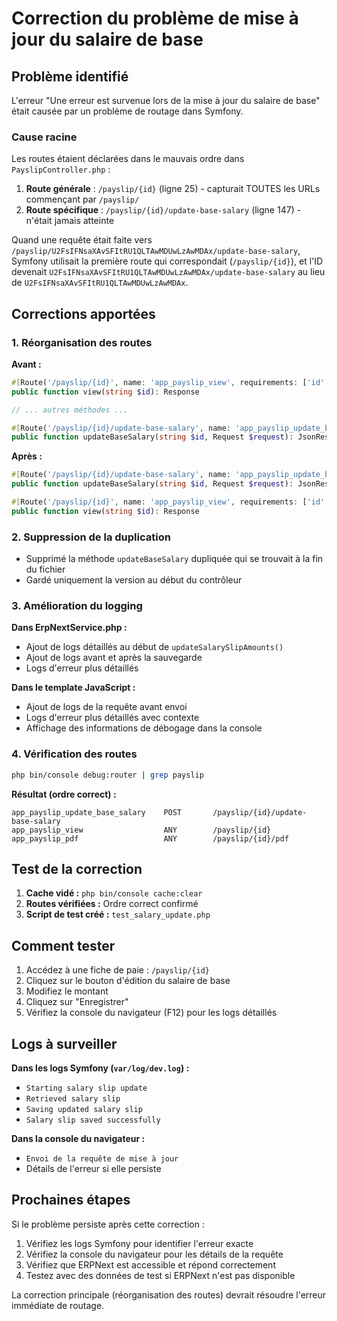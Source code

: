 # Correction du problème de mise à jour du salaire de base

## Problème identifié

L'erreur "Une erreur est survenue lors de la mise à jour du salaire de base" était causée par un problème de routage dans Symfony.

### Cause racine

Les routes étaient déclarées dans le mauvais ordre dans `PayslipController.php` :

1. **Route générale** : `/payslip/{id}` (ligne 25) - capturait TOUTES les URLs commençant par `/payslip/`
2. **Route spécifique** : `/payslip/{id}/update-base-salary` (ligne 147) - n'était jamais atteinte

Quand une requête était faite vers `/payslip/U2FsIFNsaXAvSFItRU1QLTAwMDUwLzAwMDAx/update-base-salary`, Symfony utilisait la première route qui correspondait (`/payslip/{id}`), et l'ID devenait `U2FsIFNsaXAvSFItRU1QLTAwMDUwLzAwMDAx/update-base-salary` au lieu de `U2FsIFNsaXAvSFItRU1QLTAwMDUwLzAwMDAx`.

## Corrections apportées

### 1. Réorganisation des routes

**Avant :**
```php
#[Route('/payslip/{id}', name: 'app_payslip_view', requirements: ['id' => '.+'])]
public function view(string $id): Response

// ... autres méthodes ...

#[Route('/payslip/{id}/update-base-salary', name: 'app_payslip_update_base_salary', methods: ['POST'], requirements: ['id' => '.+'])]
public function updateBaseSalary(string $id, Request $request): JsonResponse
```

**Après :**
```php
#[Route('/payslip/{id}/update-base-salary', name: 'app_payslip_update_base_salary', methods: ['POST'], requirements: ['id' => '.+'])]
public function updateBaseSalary(string $id, Request $request): JsonResponse

#[Route('/payslip/{id}', name: 'app_payslip_view', requirements: ['id' => '.+'])]
public function view(string $id): Response
```

### 2. Suppression de la duplication

- Supprimé la méthode `updateBaseSalary` dupliquée qui se trouvait à la fin du fichier
- Gardé uniquement la version au début du contrôleur

### 3. Amélioration du logging

**Dans ErpNextService.php :**
- Ajout de logs détaillés au début de `updateSalarySlipAmounts()`
- Ajout de logs avant et après la sauvegarde
- Logs d'erreur plus détaillés

**Dans le template JavaScript :**
- Ajout de logs de la requête avant envoi
- Logs d'erreur plus détaillés avec contexte
- Affichage des informations de débogage dans la console

### 4. Vérification des routes

```bash
php bin/console debug:router | grep payslip
```

**Résultat (ordre correct) :**
```
app_payslip_update_base_salary    POST       /payslip/{id}/update-base-salary
app_payslip_view                  ANY        /payslip/{id}
app_payslip_pdf                   ANY        /payslip/{id}/pdf
```

## Test de la correction

1. **Cache vidé :** `php bin/console cache:clear`
2. **Routes vérifiées :** Ordre correct confirmé
3. **Script de test créé :** `test_salary_update.php`

## Comment tester

1. Accédez à une fiche de paie : `/payslip/{id}`
2. Cliquez sur le bouton d'édition du salaire de base
3. Modifiez le montant
4. Cliquez sur "Enregistrer"
5. Vérifiez la console du navigateur (F12) pour les logs détaillés

## Logs à surveiller

**Dans les logs Symfony (`var/log/dev.log`) :**
- `Starting salary slip update`
- `Retrieved salary slip`
- `Saving updated salary slip`
- `Salary slip saved successfully`

**Dans la console du navigateur :**
- `Envoi de la requête de mise à jour`
- Détails de l'erreur si elle persiste

## Prochaines étapes

Si le problème persiste après cette correction :

1. Vérifiez les logs Symfony pour identifier l'erreur exacte
2. Vérifiez la console du navigateur pour les détails de la requête
3. Vérifiez que ERPNext est accessible et répond correctement
4. Testez avec des données de test si ERPNext n'est pas disponible

La correction principale (réorganisation des routes) devrait résoudre l'erreur immédiate de routage.